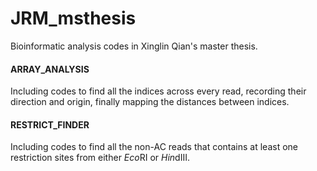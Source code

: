 # JRM_msthesis

Bioinformatic analysis codes in Xinglin Qian's master thesis.

#### ARRAY_ANALYSIS
Including codes to find all the indices across every read, recording their direction and origin, finally mapping the distances between indices.

#### RESTRICT_FINDER
Including codes to find all the non-AC reads that contains at least one restriction sites from either *Eco*RI or *Hin*dIII.
